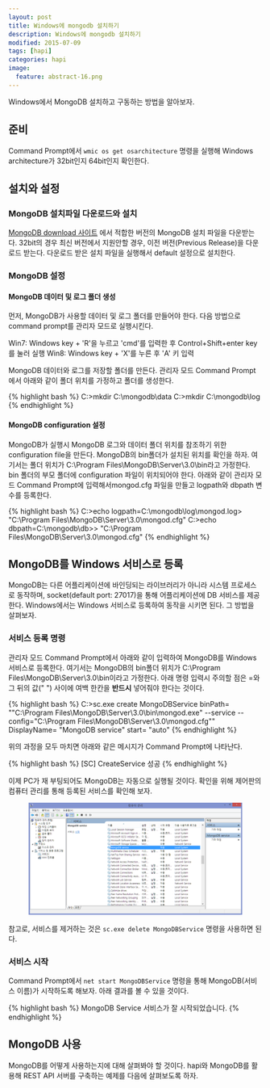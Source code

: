 ```yaml
---
layout: post
title: Windows에 mongodb 설치하기
description: Windows에 mongodb 설치하기
modified: 2015-07-09
tags: [hapi]
categories: hapi
image:
  feature: abstract-16.png
---
```


Windows에서 MongoDB 설치하고 구동하는 방법을 알아보자. 

## 준비

Command Prompt에서 `wmic os get osarchitecture` 명령을 실행해 Windows architecture가 32bit인지 64bit인지 확인한다. 


## 설치와 설정

### MongoDB 설치파일 다운로드와 설치

[MongoDB download 사이트](https://www.mongodb.org/downloads) 에서 적합한 버전의 MongoDB 설치 파일을 다운받는다. 32bit의 경우 최신 버전에서 지원안할 경우, 이전 버전(Previous Release)을 다운로드 받는다. 다운로드 받은 설치 파일을 실행해서 default 설정으로 설치한다. 

### MongoDB 설정

#### MongoDB 데이터 및 로그 폴더 생성 

먼저, MongoDB가 사용할 데이터 및 로그 폴더를 만들어야 한다. 다음 방법으로 command prompt를 관리자 모드로 실행시킨다.

Win7: Windows key + 'R'을 누르고 'cmd'를 입력한 후 Control+Shift+enter key를 눌러 실행
Win8: Windows key + 'X'를 누른 후 'A' 키 입력 

MongoDB 데이터와 로그를 저장할 폴더를 만든다. 관리자 모드 Command Prompt에서 아래와 같이 폴더 위치를 가정하고 폴더를 생성한다.  

{% highlight bash %}
C:\>mkdir C:\mongodb\data 
C:\>mkdir C:\mongodb\log
{% endhighlight %}

#### MongoDB configuration 설정 

MongoDB가 실행시 MongoDB 로그와 데이터 폴더 위치를 참조하기 위한 configuration file을 만든다.  MongoDB의 bin폴더가 설치된 위치를 확인을 하자. 여기서는 폴더 위치가 C:\Program Files\MongoDB\Server\3.0\bin라고 가정한다. bin 폴더의 부모 폴더에 configuration 파일이 위치되어야 한다. 
아래와 같이 관리자 모드 Command Prompt에 입력해서mongod.cfg 파일을 만들고 logpath와 dbpath 변수를 등록한다. 

{% highlight bash %}
C:\>echo logpath=C:\mongodb\log\mongod.log> "C:\Program Files\MongoDB\Server\3.0\mongod.cfg"
C:\>echo dbpath=C:\mongodb\db>> "C:\Program Files\MongoDB\Server\3.0\mongod.cfg"
{% endhighlight %}

## MongoDB를 Windows 서비스로 등록

MongoDB는 다른 어플리케이션에 바인딩되는 라이브러리가 아니라 시스템 프로세스로 동작하며, socket(default port: 27017)을 통해 어플리케이션에 DB 서비스를 제공한다. Windows에서는 Windows 서비스로 등록하여 동작을 시키면 된다. 그 방법을 살펴보자. 

### 서비스 등록 명령

관리자 모드 Command Prompt에서 아래와 같이 입력하여 MongoDB를 Windows 서비스로 등록한다. 여기서는 MongoDB의 bin폴더 위치가 C:\Program Files\MongoDB\Server\3.0\bin이라고 가정한다. 
아래 명령 입력시 주의할 점은 =와 그 뒤의 값(" ") 사이에 여백 한칸을 **반드시** 넣어줘야 한다는 것이다.  

{% highlight bash %}
C:\>sc.exe create MongoDBService binPath= "\"C:\Program Files\MongoDB\Server\3.0\bin\mongod.exe\" --service --config=\"C:\Program Files\MongoDB\Server\3.0\mongod.cfg\"" DisplayName= "MongoDB service" start= "auto"
{% endhighlight %}

위의 과정을 모두 마치면 아래와 같은 메시지가 Command Prompt에 나타난다. 

{% highlight bash %}
	[SC] CreateService 성공
{% endhighlight %}

이제 PC가 재 부팅되어도 MongoDB는 자동으로 실행될 것이다. 확인을 위해 제어판의 컴퓨터 관리를 통해 등록된 서비스를 확인해 보자. 

<figure>
	<img src="/images/mongodbservice.png" alt="">
</figure>


참고로, 서비스를 제거하는 것은 `sc.exe delete MongoDBService` 명령을 사용하면 된다.

### 서비스 시작

Command Prompt에서 `net start MongoDBService` 명령을 통해 MongoDB(서비스 이름)가 시작하도록 해보자. 아래 결과를 볼 수 있을 것이다. 

{% highlight bash %}
	MongoDB Service 서비스가 잘 시작되었습니다.
{% endhighlight %}

## MongoDB 사용

MongoDB를 어떻게 사용하는지에 대해 살펴봐야 할 것이다. hapi와 MongoDB를 활용해 REST API 서버를 구축하는 예제를 다음에 살펴보도록 하자. 
